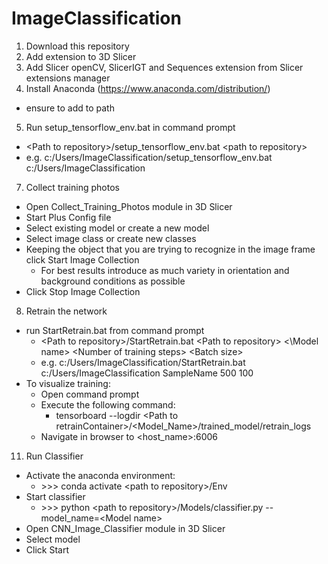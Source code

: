 # ImageClassification
1. Download this repository
2. Add extension to 3D Slicer
3. Add Slicer openCV, SlicerIGT and Sequences extension from Slicer extensions manager
4. Install Anaconda (https://www.anaconda.com/distribution/)
- ensure to add to path
5. Run setup_tensorflow_env.bat in command prompt
- \<Path to repository\>/setup_tensorflow_env.bat \<path to repository\> 
- e.g. c:/Users/ImageClassification/setup_tensorflow_env.bat c:/Users/ImageClassification
7. Collect training photos
- Open Collect_Training_Photos module in 3D Slicer
- Start Plus Config file
- Select existing model or create a new model
- Select image class or create new classes
- Keeping the object that you are trying to recognize in the image frame click Start Image Collection
  - For best results introduce as much variety in orientation and background conditions as possible
- Click Stop Image Collection
8. Retrain the network
- run StartRetrain.bat from command prompt
  - \<Path to repository\>/StartRetrain.bat \<Path to repository\> <\Model name\> \<Number of training steps\> \<Batch size\> 
  - e.g. c:/Users/ImageClassification/StartRetrain.bat c:/Users/ImageClassification SampleName 500 100
- To visualize training:
  - Open command prompt
  - Execute the following command:
    - tensorboard --logdir \<Path to retrainContainer\>/\<Model_Name\>/trained_model/retrain_logs
  - Navigate in browser to \<host_name\>:6006
11. Run Classifier
- Activate the anaconda environment:
  - \>\>\> conda activate \<path to repository\>/Env
- Start classifier
  - \>\>\> python \<path to repository\>/Models/classifier.py --model_name=\<Model name\>
- Open CNN_Image_Classifier module in 3D Slicer
- Select model
- Click Start
